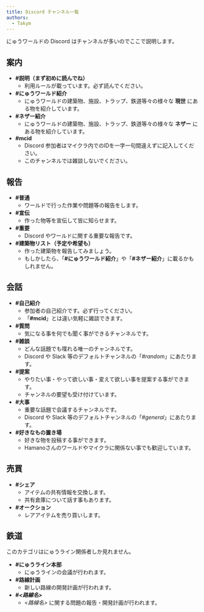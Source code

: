 ```yaml
---
title: Discord チャンネル一覧
authors:
  - Takym
---
```

にゅうワールドの Discord はチャンネルが多いのでここで説明します。

## 案内
* **#説明（まず初めに読んでね）**
	* 利用ルールが載っています。必ず読んでください。
* **#にゅうワールド紹介**
	* にゅうワールドの建築物、施設、トラップ、鉄道等々の様々な **現世** にある物を紹介しています。
* **#ネザー紹介**
	* にゅうワールドの建築物、施設、トラップ、鉄道等々の様々な **ネザー** にある物を紹介しています。
* **#mcid**
	* Discord 参加者はマイクラ内でのIDを一字一句間違えずに記入してください。
	* このチャンネルでは雑談しないでください。

## 報告
* **#普通**
	* ワールドで行った作業や問題等の報告をします。
* **#宣伝**
	* 作った物等を宣伝して皆に知らせます。
* **#重要**
	* Discord やワールドに関する重要な報告です。
* **#建築物リスト（予定や希望も）**
	* 作った建築物を報告してみましょう。
	* もしかしたら、「**#にゅうワールド紹介**」や「**#ネザー紹介**」に載るかもしれません。

## 会話
* **#自己紹介**
	* 参加者の自己紹介です。必ず行ってください。
	* 「**#mcid**」とは違い気軽に雑談できます。
* **#質問**
	* 気になる事を何でも聞く事ができるチャンネルです。
* **#雑談**
	* どんな話題でも喋れる唯一のチャンネルです。
	* Discord や Slack 等のデフォルトチャンネルの「*#random*」にあたります。
* **#提案**
	* やりたい事・やって欲しい事・変えて欲しい事を提案する事ができます。
	* チャンネルの要望も受け付けています。
* **#大事**
	* 重要な話題で会議するチャンネルです。
	* Discord や Slack 等のデフォルトチャンネルの「*#general*」にあたります。
* **#好きなもの置き場**
	* 好きな物を投稿する事ができます。
	* Hamanoさんのワールドやマイクラに関係ない事でも歓迎しています。

## 売買
* **#シェア**
	* アイテムの共有情報を交換します。
	* 共有倉庫について話す事もあります。
* **#オークション**
	* レアアイテムを売り買いします。

## 鉄道
このカテゴリはにゅうライン関係者しか見れません。
* **#にゅうライン本部**
	* にゅうラインの会議が行われます。
* **#路線計画**
	* 新しい路線の開発計画が行われます。
* **#*&lt;路線名&gt;***
	* *&lt;路線名&gt;* に関する問題の報告・開発計画が行われます。
